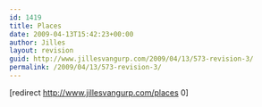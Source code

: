 ```yaml
---
id: 1419
title: Places
date: 2009-04-13T15:42:23+00:00
author: Jilles
layout: revision
guid: http://www.jillesvangurp.com/2009/04/13/573-revision-3/
permalink: /2009/04/13/573-revision-3/
---
```

[redirect http://www.jillesvangurp.com/places 0]